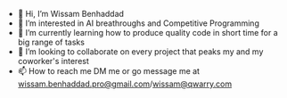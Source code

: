 - 👋 Hi, I’m Wissam Benhaddad
- 👀 I’m interested in AI breathroughs and Competitive Programming
- 🌱 I’m currently learning how to produce quality code in short time for a big range of tasks
- 💞️ I’m looking to collaborate on every project that peaks my and my coworker's interest 
- 📫 How to reach me DM me or go message me at wissam.benhaddad.pro@gmail.com/wissam@qwarry.com

<!---
wissambenhaddad/wissambenhaddad is a ✨ special ✨ repository because its `README.md` (this file) appears on your GitHub profile.
You can click the Preview link to take a look at your changes.
--->

